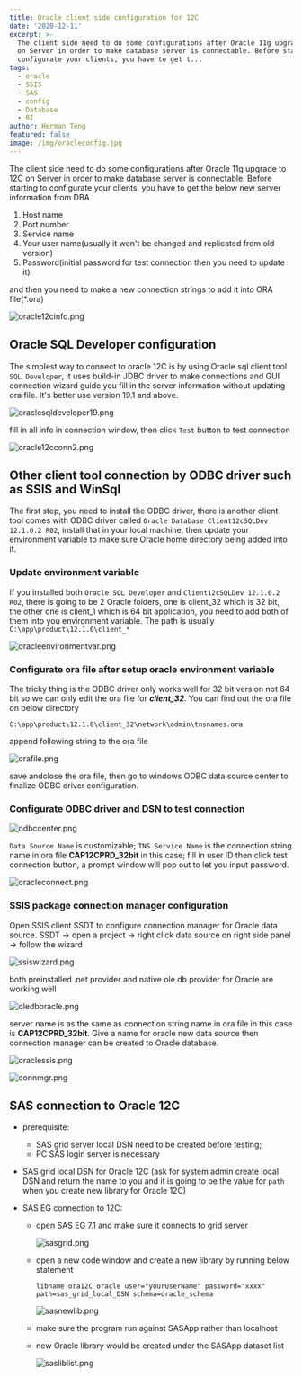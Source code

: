 ```yaml
---
title: Oracle client side configuration for 12C
date: '2020-12-11'
excerpt: >-
  The client side need to do some configurations after Oracle 11g upgrade to 12C
  on Server in order to make database server is connectable. Before starting to
  configurate your clients, you have to get t...
tags:
  - oracle
  - SSIS
  - SAS
  - config
  - Database
  - BI
author: Herman Teng
featured: false
image: /img/oracleconfig.jpg
---
```


The client side need to do some configurations after Oracle 11g upgrade to 12C on Server in order to make database server is connectable. Before starting to configurate your clients, you have to get the below new server information from DBA

1. Host name
2. Port number
3. Service name
4. Your user name(usually it won't be changed and replicated from old version)
5. Password(initial password for test connection then you need to update it)

and then you need to make a new connection strings to add it into ORA file(*.ora) 

![oracle12cinfo.png](/img/screenshots/oracle12cinfo.png)



## Oracle SQL Developer configuration

The simplest way to connect to oracle 12C is by using Oracle sql client tool `SQL Developer`, it uses build-in JDBC driver to make connections and GUI connection wizard guide you fill in the server information without updating ora file. It's better use version 19.1 and above.

![oraclesqldeveloper19.png](/img/screenshots/oraclesqldeveloper19.png)

fill in all info in connection window, then click `Test` button to test connection

![oracle12cconn2.png](/img/screenshots/oracle12cconn2.png)

## Other client tool connection by ODBC driver such as SSIS and WinSql

The first step, you need to install the ODBC driver, there is another client tool comes with ODBC driver called `Oracle Database Client12cSQLDev 12.1.0.2 R02`, install that in your local machine, then update your environment variable to make sure Oracle home directory being added into it.

### Update environment variable

If you installed both `Oracle SQL Developer` and `Client12cSQLDev 12.1.0.2 R02`, there is going to be 2 Oracle folders, one is client_32 which is 32 bit, the other one is client_1 which is 64 bit application, you need to add both of them into you environment variable. The path is usually `C:\app\product\12.1.0\client_*`

![oracleenvironmentvar.png](/img/screenshots/oracleenvironmentvar.png)

### Configurate ora file after setup oracle environment variable

The tricky thing is the ODBC driver only works well for 32 bit version not 64 bit so we can only edit the ora file for ***client_32***. You can find out the ora file on below directory

`C:\app\product\12.1.0\client_32\network\admin\tnsnames.ora`

append following string to the ora file

![orafile.png](/img/screenshots/orafile.png)

save andclose the ora file, then go to windows ODBC data source center to finalize ODBC driver configuration.

### Configurate ODBC driver and DSN to test connection

![odbccenter.png](/img/screenshots/odbccenter.png)

`Data Source Name` is customizable; `TNS Service Name` is the connection string name in ora file **CAP12CPRD_32bit** in this case; fill in user ID then click test connection button, a prompt window will pop out to let you input password. 

![oracleconnect.png](/img/screenshots/oracleconnect.png)

### SSIS package connection manager configuration

Open SSIS client SSDT to configure connection manager for Oracle data source. SSDT -> open a project -> right click data source on right side panel -> follow the wizard

![ssiswizard.png](/img/screenshots/ssiswizard.png)

both preinstalled .net provider and native ole db provider for Oracle are working well

![oledboracle.png](/img/screenshots/oledboracle.png)

server name is as the same as connection string name in ora file in this case is **CAP12CPRD_32bit**. Give a name for oracle new data source then connection manager can be created to Oracle database.

![oraclessis.png](/img/screenshots/oraclessis.png)

![connmgr.png](/img/screenshots/connmgr.png)

## SAS connection to Oracle 12C

* prerequisite:

  * SAS grid server local DSN need to be created before testing;
  * PC SAS login server is necessary

* SAS grid local DSN for Oracle 12C (ask for system admin create local DSN and return the name to you and it is going to be the value for `path` when you create new library for Oracle 12C)

* SAS EG connection to 12C:

  * open SAS EG 7.1 and make sure it connects to grid server

    ![sasgrid.png](/img/screenshots/sasgrid.png)

  * open a new code window and create a new library by running below statement

    ```SAS
    libname ora12C oracle user="yourUserName" password="xxxx" path=sas_grid_local_DSN schema=oracle_schema
    ```

    ![sasnewlib.png](/img/screenshots/sasnewlib.png)

  * make sure the program run against SASApp rather than localhost

  * new Oracle library would be created under the SASApp dataset list

    ![sasliblist.png](/img/screenshots/sasliblist.png)

    

  







